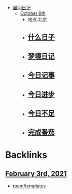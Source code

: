 - [晨间日记](<../晨间日记.md>)
    - [October 9th](<../October 9th.md>)
        - 地点:北京
        - [什么日子](<../什么日子.md>)
            - 
        - [梦境日记](<../梦境日记.md>)
            - 
        - [今日记事](<../今日记事.md>)
            - 
        - [今日进步](<../今日进步.md>)
            - 
        - [今日不足](<../今日不足.md>)
            - 
        - [完成番茄](<../完成番茄.md>)
            - 

# Backlinks
## [February 3rd, 2021](<February 3rd, 2021.md>)
- [roam/templates](<../roam/templates.md>)

